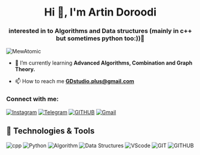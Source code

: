 <h1 align="center">Hi 👋, I'm Artin Doroodi</h1>
<h3 align="center">interested in to Algorithms and Data structures (mainly in c++ but sometimes python too:))🚀</h3>

<p align=""> <img src="https://komarev.com/ghpvc/?username=MewAtomic&label=Profile%20views&color=0e75b6&style=flat" alt="MewAtomic" /> </p>


- 🌱 I’m currently learning **Advanced Algorithms, Combination and Graph Theory.**

- 📫 How to reach me **GDstudio.plus@gmail.com**

<h3 align="left">Connect with me:</h3>

[![Instagram](https://img.shields.io/badge/Instagram-%23E4405F.svg?style=for-the-badge&logo=Instagram&logoColor=white)](https://instagram.com/ArtinamDige)
[![Telegram](https://img.shields.io/badge/Telegram-2CA5E0?style=for-the-badge&logo=telegram&logoColor=white)](https://t.me/ArtinamDige)
[![GITHUB](https://img.shields.io/badge/github-%23121011.svg?style=for-the-badge&logo=github&logoColor=black&color=white)](https://github.com/artindoroodi)
[![Gmail](https://img.shields.io/badge/-Gmail-c14438?style=for-the-badge&logo=Gmail&logoColor=white)](mailto:GDstudio.plus@gmail.com)

## 🔧 Technologies & Tools
![cpp](https://img.shields.io/badge/C++-FCC624?style=for-the-badge&logo=cplusplus&logoColor=white&color=blue&labelColor=blue)
![Python](https://img.shields.io/badge/Python-0078D6?style=for-the-badge&logo=python&logoColor=white)
![Algorithm](https://img.shields.io/badge/Algorithms-FCC624?style=for-the-badge&logo=Material-Design-Icons&logoColor=black)
![Data Structures](https://img.shields.io/badge/Data%20Structures-FCC624?style=for-the-badge&logo=GraphQL&logoColor=black&color=green&labelColor=green)
![VScode](https://img.shields.io/badge/VScode-0078d7.svg?style=for-the-badge&logo=visual-studio-code&logoColor=white)
![GIT](https://img.shields.io/badge/git-%23F05033.svg?style=for-the-badge&logo=git&logoColor=white)
![GITHUB](https://img.shields.io/badge/github-%23121011.svg?style=for-the-badge&logo=github&logoColor=white)
<!--
![Anurag's GitHub stats](https://github-readme-stats.vercel.app/api?username=mewatomic&show_icons=true&theme=tokyonight)
![](https://activity-graph.herokuapp.com/graph?username=mewatomic&theme=react-dark&area=true)
-->
<!--
**MewAtomic/MewAtomic** is a ✨ _special_ ✨ repository because its `README.md` (this file) appears on your GitHub profile.

Here are some ideas to get you started:

- 🔭 I’m currently working on ...
- 🌱 I’m currently learning ...
- 👯 I’m looking to collaborate on ...
- 🤔 I’m looking for help with ...
- 💬 Ask me about ...
- 📫 How to reach me: ...
- 😄 Pronouns: ...
- ⚡ Fun fact: ...
-->
